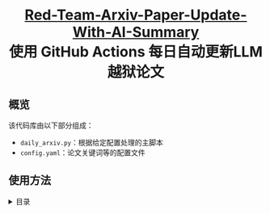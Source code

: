 <p align="center">
  <h1 align="center"><br><ins>Red-Team-Arxiv-Paper-Update-With-AI-Summary</ins><br>使用 GitHub Actions 每日自动更新LLM越狱论文</h1>
 
</p>

## 概览

该代码库由以下部分组成：

- `daily_arxiv.py`：根据给定配置处理的主脚本
- `config.yaml`：论文关键词等的配置文件

## 使用方法

<details>
  <summary>目录</summary>

1. Fork 此 [仓库](https://github.com/Vincentqyw/cv-arxiv-daily)
2. 修改配置：
    - 在 [cv-arxiv-daily.yml](../.github/workflows/cv-arxiv-daily.yml) 与 [update_paper_links.yml](../.github/workflows/update_paper_links.yml) 中修改 `GITHUB_USER_NAME` 与 `GITHUB_USER_EMAIL`
    - 在 [config.yaml](../config.yaml) 中修改 `user_name`
    - 将修改推送至远程仓库
3. 配置 GitHub Actions
    - 启用读写权限：Setting -> Actions -> Workflow permissions，选择 `Read and write permissions` 并保存。
    ![](../assets/4-ga-2-1.png)
    - 启用工作流：Actions -> `I understand my workflows, go ahead and enable them` -> 在右侧栏选择 `Run Arxiv Papars Daily` 并点击 `Enable workflow` -> 点击 `Run workflow`，等待约 1 分钟直到任务更新完成。`Run Update Paper Links Weekly` 任务同理。
    ![](../assets/4-ga-3-1.png)
    ![](../assets/4-ga-5-1.png)
    ![](../assets/4-ga-7.png)
    ![](../assets/4-ga-8.png)
    ![](../assets/4-ga-9.png)
4. 配置千问模型访问凭据 DASHSCOPE_API_KEY
    - 在仓库里，进入 Settings -> Secrets and variables -> Actions -> New repository secret
    - 创建一个secret，名字叫做`DASHSCOPE_API_KEY`并且将value值设置为你的千问模型访问凭据
    ![](../assets/4-1.png)
    - 此时workflow就会将它导出到工作环境里
5. 配置 GitHub Pages（可选）
    - Setting -> Pages -> Build and deployment。Source 选择 `Deploy from a branch`；Branch 选择 `main` 和 `/docs` 目录，然后保存。
    ![](../assets/5-pages-1.png)
    - 现在可以访问站点：`https://your_github_usrname.github.io/cv-arxiv-daily`
6. 添加新关键词（可选）
    - 在 [config.yaml](../config.yaml) 中编辑 `keywords`，可添加更多过滤条件或关键词。
    - 将修改推送至远程仓库并手动重新运行 GitHub Actions。

</details>
